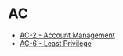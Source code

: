 # AC  
* [AC-2 - Account Management](NIST-800-53-AC-2.md)
* [AC-6 - Least Privilege](NIST-800-53-AC-6.md)
